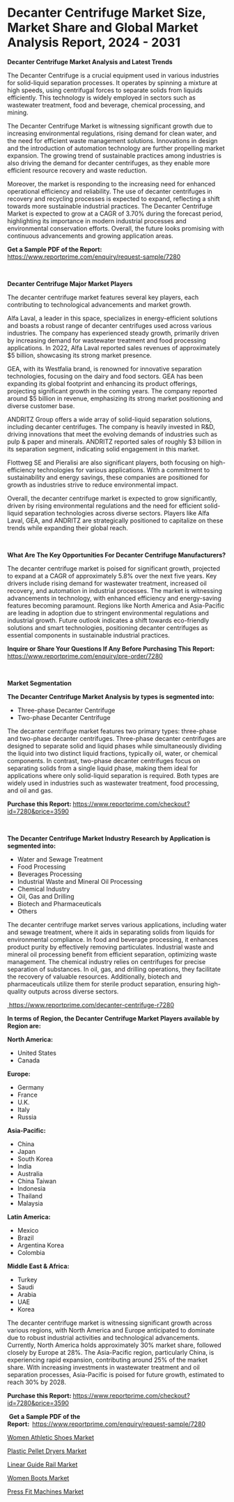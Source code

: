 <p><h1>Decanter Centrifuge Market Size, Market Share and Global Market Analysis Report, 2024 - 2031</h1></p><p><strong>Decanter Centrifuge Market Analysis and Latest Trends</strong></p>
<p><p>The Decanter Centrifuge is a crucial equipment used in various industries for solid-liquid separation processes. It operates by spinning a mixture at high speeds, using centrifugal forces to separate solids from liquids efficiently. This technology is widely employed in sectors such as wastewater treatment, food and beverage, chemical processing, and mining.</p><p>The Decanter Centrifuge Market is witnessing significant growth due to increasing environmental regulations, rising demand for clean water, and the need for efficient waste management solutions. Innovations in design and the introduction of automation technology are further propelling market expansion. The growing trend of sustainable practices among industries is also driving the demand for decanter centrifuges, as they enable more efficient resource recovery and waste reduction.</p><p>Moreover, the market is responding to the increasing need for enhanced operational efficiency and reliability. The use of decanter centrifuges in recovery and recycling processes is expected to expand, reflecting a shift towards more sustainable industrial practices. The Decanter Centrifuge Market is expected to grow at a CAGR of 3.70% during the forecast period, highlighting its importance in modern industrial processes and environmental conservation efforts. Overall, the future looks promising with continuous advancements and growing application areas.</p></p>
<p><strong>Get a Sample PDF of the Report:&nbsp;</strong> <a href="https://www.reportprime.com/enquiry/request-sample/7280?utm_campaign=63&utm_medium=2&utm_source=Github&utm_content=ia&utm_term=25122024&utm_id=decanter-centrifuge">https://www.reportprime.com/enquiry/request-sample/7280</a></p>
<p>&nbsp;</p>
<p><strong>Decanter Centrifuge Major Market Players</strong></p>
<p><p>The decanter centrifuge market features several key players, each contributing to technological advancements and market growth. </p><p>Alfa Laval, a leader in this space, specializes in energy-efficient solutions and boasts a robust range of decanter centrifuges used across various industries. The company has experienced steady growth, primarily driven by increasing demand for wastewater treatment and food processing applications. In 2022, Alfa Laval reported sales revenues of approximately $5 billion, showcasing its strong market presence.</p><p>GEA, with its Westfalia brand, is renowned for innovative separation technologies, focusing on the dairy and food sectors. GEA has been expanding its global footprint and enhancing its product offerings, projecting significant growth in the coming years. The company reported around $5 billion in revenue, emphasizing its strong market positioning and diverse customer base.</p><p>ANDRITZ Group offers a wide array of solid-liquid separation solutions, including decanter centrifuges. The company is heavily invested in R&D, driving innovations that meet the evolving demands of industries such as pulp & paper and minerals. ANDRITZ reported sales of roughly $3 billion in its separation segment, indicating solid engagement in this market.</p><p>Flottweg SE and Pieralisi are also significant players, both focusing on high-efficiency technologies for various applications. With a commitment to sustainability and energy savings, these companies are positioned for growth as industries strive to reduce environmental impact.</p><p>Overall, the decanter centrifuge market is expected to grow significantly, driven by rising environmental regulations and the need for efficient solid-liquid separation technologies across diverse sectors. Players like Alfa Laval, GEA, and ANDRITZ are strategically positioned to capitalize on these trends while expanding their global reach.</p></p>
<p>&nbsp;</p>
<p><strong>What Are The Key Opportunities For Decanter Centrifuge Manufacturers?</strong></p>
<p><p>The decanter centrifuge market is poised for significant growth, projected to expand at a CAGR of approximately 5.8% over the next five years. Key drivers include rising demand for wastewater treatment, increased oil recovery, and automation in industrial processes. The market is witnessing advancements in technology, with enhanced efficiency and energy-saving features becoming paramount. Regions like North America and Asia-Pacific are leading in adoption due to stringent environmental regulations and industrial growth. Future outlook indicates a shift towards eco-friendly solutions and smart technologies, positioning decanter centrifuges as essential components in sustainable industrial practices.</p></p>
<p><strong>Inquire or Share Your Questions If Any Before Purchasing This Report:</strong> <a href="https://www.reportprime.com/enquiry/pre-order/7280?utm_campaign=63&utm_medium=2&utm_source=Github&utm_content=ia&utm_term=25122024&utm_id=decanter-centrifuge">https://www.reportprime.com/enquiry/pre-order/7280</a></p>
<p>&nbsp;</p>
<p><strong>Market Segmentation</strong></p>
<p><strong>The Decanter Centrifuge Market Analysis by types is segmented into:</strong></p>
<p><ul><li>Three-phase Decanter Centrifuge</li><li>Two-phase Decanter Centrifuge</li></ul></p>
<p><p>The decanter centrifuge market features two primary types: three-phase and two-phase decanter centrifuges. Three-phase decanter centrifuges are designed to separate solid and liquid phases while simultaneously dividing the liquid into two distinct liquid fractions, typically oil, water, or chemical components. In contrast, two-phase decanter centrifuges focus on separating solids from a single liquid phase, making them ideal for applications where only solid-liquid separation is required. Both types are widely used in industries such as wastewater treatment, food processing, and oil and gas.</p></p>
<p><strong>Purchase this Report:&nbsp;</strong><a href="https://www.reportprime.com/checkout?id=7280&price=3590&utm_campaign=63&utm_medium=2&utm_source=Github&utm_content=ia&utm_term=25122024&utm_id=decanter-centrifuge">https://www.reportprime.com/checkout?id=7280&price=3590</a></p>
<p>&nbsp;</p>
<p><strong>The Decanter Centrifuge Market Industry Research by Application is segmented into:</strong></p>
<p><ul><li>Water and Sewage Treatment</li><li>Food Processing</li><li>Beverages Processing</li><li>Industrial Waste and Mineral Oil Processing</li><li>Chemical Industry</li><li>Oil, Gas and Drilling</li><li>Biotech and Pharmaceuticals</li><li>Others</li></ul></p>
<p><p>The decanter centrifuge market serves various applications, including water and sewage treatment, where it aids in separating solids from liquids for environmental compliance. In food and beverage processing, it enhances product purity by effectively removing particulates. Industrial waste and mineral oil processing benefit from efficient separation, optimizing waste management. The chemical industry relies on centrifuges for precise separation of substances. In oil, gas, and drilling operations, they facilitate the recovery of valuable resources. Additionally, biotech and pharmaceuticals utilize them for sterile product separation, ensuring high-quality outputs across diverse sectors.</p></p>
<p><a href="https://www.reportprime.com/decanter-centrifuge-r7280?utm_campaign=63&utm_medium=2&utm_source=Github&utm_content=ia&utm_term=25122024&utm_id=decanter-centrifuge">&nbsp;https://www.reportprime.com/decanter-centrifuge-r7280</a></p>
<p><strong>In terms of Region, the Decanter Centrifuge Market Players available by Region are:</strong></p>
<p>
    <p> <strong> North America: </strong>
        <ul>
            <li>United States</li>
            <li>Canada</li>
        </ul>
        </p> 
    <p> <strong> Europe: </strong>
        <ul>
            <li>Germany</li>
            <li>France</li>
            <li>U.K.</li>
            <li>Italy</li>
            <li>Russia</li>
        </ul>
        </p> 
    <p> <strong> Asia-Pacific: </strong>
        <ul>
            <li>China</li>
            <li>Japan</li>
            <li>South Korea</li>
            <li>India</li>
            <li>Australia</li>
            <li>China Taiwan</li>
            <li>Indonesia</li>
            <li>Thailand</li>
            <li>Malaysia</li>
        </ul>
        </p> 
    <p> <strong> Latin America: </strong>
        <ul>
            <li>Mexico</li>
            <li>Brazil</li>
            <li>Argentina Korea</li>
            <li>Colombia</li>
        </ul>
        </p> 
    <p> <strong> Middle East & Africa: </strong>
        <ul>
            <li>Turkey</li>
            <li>Saudi</li>
            <li>Arabia</li>
            <li>UAE</li>
            <li>Korea</li>
        </ul>
    </p>
    </p>
<p><p>The decanter centrifuge market is witnessing significant growth across various regions, with North America and Europe anticipated to dominate due to robust industrial activities and technological advancements. Currently, North America holds approximately 30% market share, followed closely by Europe at 28%. The Asia-Pacific region, particularly China, is experiencing rapid expansion, contributing around 25% of the market share. With increasing investments in wastewater treatment and oil separation processes, Asia-Pacific is poised for future growth, estimated to reach 30% by 2028.</p></p>
<p><strong>Purchase this Report: </strong><a href="https://www.reportprime.com/checkout?id=7280&price=3590&utm_campaign=63&utm_medium=2&utm_source=Github&utm_content=ia&utm_term=25122024&utm_id=decanter-centrifuge">https://www.reportprime.com/checkout?id=7280&price=3590</a></p>
<p>&nbsp;<strong>Get a Sample PDF of the Report:&nbsp;&nbsp;</strong><a href="https://www.reportprime.com/enquiry/request-sample/7280?utm_campaign=63&utm_medium=2&utm_source=Github&utm_content=ia&utm_term=25122024&utm_id=decanter-centrifuge">https://www.reportprime.com/enquiry/request-sample/7280</a></p>
<p><strong></strong></p>
<p><p><a href="https://www.linkedin.com/pulse/market-demand-revenue-women-athletic-shoes-industry-from-2024-ksvkf?utm_campaign=63&utm_medium=2&utm_source=Github&utm_content=ia&utm_term=25122024&utm_id=decanter-centrifuge">Women Athletic Shoes Market</a></p><p><a href="https://www.linkedin.com/pulse/plastic-pellet-dryers-market-analysis-major-challenges-8j9uc?utm_campaign=63&utm_medium=2&utm_source=Github&utm_content=ia&utm_term=25122024&utm_id=decanter-centrifuge">Plastic Pellet Dryers Market</a></p><p><a href="https://github.com/millionkaryn68/Market-Research-Report-List-1/blob/main/linear-guide-rail-market.md?utm_campaign=63&utm_medium=2&utm_source=Github&utm_content=ia&utm_term=25122024&utm_id=decanter-centrifuge">Linear Guide Rail Market</a></p><p><a href="https://www.linkedin.com/pulse/anticipated-cagr-75-women-boots-market-analysis-report-forecasts-1waef?utm_campaign=63&utm_medium=2&utm_source=Github&utm_content=ia&utm_term=25122024&utm_id=decanter-centrifuge">Women Boots Market</a></p><p><a href="https://github.com/leopardmicheal7019/Market-Research-Report-List-1/blob/main/press-fit-machines-market.md?utm_campaign=63&utm_medium=2&utm_source=Github&utm_content=ia&utm_term=25122024&utm_id=decanter-centrifuge">Press Fit Machines Market</a></p></p>